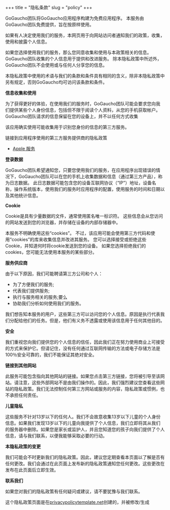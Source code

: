 +++
title = "隐私条款"
slug = "policy"
+++

GoGaucho团队将GoGaucho应用程序构建为免费应用程序。 本服务由GoGaucho团队免费提供，旨在按原样使用。

如果有人决定使用我们的服务，本网页用于向网站访问者通知我们的政策，收集，使用和披露个人信息。

如果您选择使用我们的服务，那么您同意收集和使用与本政策相关的信息。 GoGaucho团队收集的个人信息用于提供和改进服务。 除本隐私政策中所述外，GoGaucho团队不会使用或与任何人分享您的信息。

本隐私政策中使用的术语与我们的条款和条件具有相同的含义，除非本隐私政策中另有规定，否则GoGaucho均可访问该条款和条件。

**信息收集和使用**

为了获得更好的体验，在使用我们的服务时，GoGaucho团队可能会要求您向我们提供某些个人身份信息，包括但不限于阅读个人资料，从您的手机获取帐户。 GoGaucho团队请求的信息保留在您的设备上，并不以任何方式收集

该应用确实使用可能收集用于识别您身份的信息的第三方服务。

链接到应用程序使用的第三方服务提供商的隐私政策

- [Apple 服务](https://www.apple.com/legal/privacy/en-ww/)

**登录数据**

GoGaucho团队希望通知您，只要您使用我们的服务，在应用程序出现错误的情况下，GoGaucho团队可以在您的手机上收集数据和信息（通过第三方产品），称为日志数据。 此日志数据可能包含您的设备互联网协议（“IP”）地址，设备名称，操作系统版本，使用我们的服务时应用程序的配置，使用服务的时间和日期以及其他统计信息。

**Cookie**

Cookie是具有少量数据的文件，通常使用匿名唯一标识符。 这些信息会从您访问的网站发送到您的浏览器，并存储在设备的内部存储器中。

本服务不明确使用这些“cookies”。 不过，该应用可能会使用第三方代码和使用“cookies”的库来收集信息并改进其服务。 您可以选择接受或拒绝这些Cookie，并知道何时将cookie发送到您的设备。 如果您选择拒绝我们的cookies，您可能无法使用本服务的某些部分。

**服务供应商**

由于以下原因，我们可能聘请第三方公司和个人：

- 为了方便我们的服务;
- 代表我们提供服务;
- 执行与服务相关的服务;要么
- 协助我们分析如何使用我们的服务。

我们想告知本服务的用户，这些第三方可以访问您的个人信息。原因是执行代表我们分配给他们的任务。但是，他们有义务不透露或使用该信息用于任何其他目的。

**安全**

我们重视您向我们提供您的个人信息的信任，因此我们正在努力使用商业上可接受的方式来保护它。但请记住，没有任何通过互联网传输的方法或电子存储方法是100％安全可靠的，我们不能保证其绝对安全。

**链接到其他网站**

此服务可能包含指向其他网站的链接。如果您点击第三方链接，您将被引导至该网站。请注意，这些外部网站不是由我们操作的。因此，我们强烈建议您查看这些网站的隐私政策。我们无法控制任何第三方网站或服务的内容，隐私政策或惯例，也不承担任何责任。

**儿童隐私**

这些服务不针对13岁以下的任何人。我们不会故意收集13岁以下儿童的个人身份信息。如果我们发现13岁以下的儿童向我提供了个人信息，我们立即将其从我们的服务器中删除。如果您是家长或监护人，并且您知道您的孩子向我们提供了个人信息，请与我们联系，以便我能够采取必要的行动。

**本隐私政策的变更**

我们可能会不时更新我们的隐私政策。因此，建议您定期查看本页面以了解是否有任何更改。我们会通过在此页面上发布新的隐私政策通知您任何更改。这些更改在发布在此页面后立即生效。

**联系我们**

如果您对我们的隐私政策有任何疑问或建议，请不要犹豫与我们联系。

这个隐私政策页面是在[privacypolicytemplate.net](https://privacypolicytemplate.net)创建的，并被修改/生成